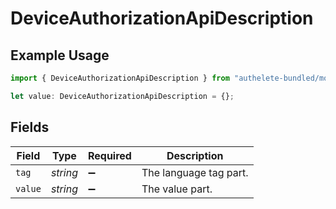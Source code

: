 # DeviceAuthorizationApiDescription

## Example Usage

```typescript
import { DeviceAuthorizationApiDescription } from "authelete-bundled/models/operations";

let value: DeviceAuthorizationApiDescription = {};
```

## Fields

| Field                  | Type                   | Required               | Description            |
| ---------------------- | ---------------------- | ---------------------- | ---------------------- |
| `tag`                  | *string*               | :heavy_minus_sign:     | The language tag part. |
| `value`                | *string*               | :heavy_minus_sign:     | The value part.        |